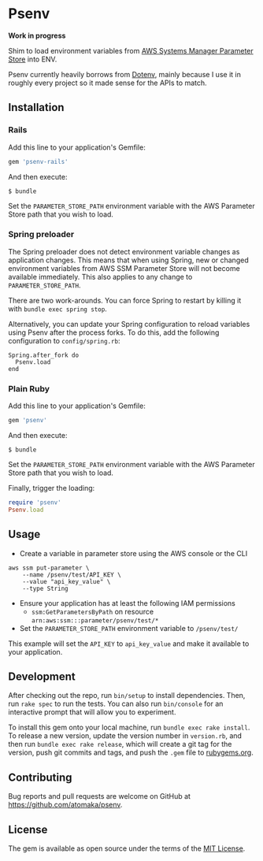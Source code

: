 # Psenv

**Work in progress**

Shim to load environment variables from [AWS Systems Manager Parameter Store](https://aws.amazon.com/systems-manager/features/#Parameter_Store) into ENV.

Psenv currently heavily borrows from [Dotenv](https://github.com/bkeepers/dotenv), mainly because I use it in roughly every project so it made sense for the APIs to match.

## Installation

### Rails

Add this line to your application's Gemfile:

```ruby
gem 'psenv-rails'
```

And then execute:

    $ bundle

Set the `PARAMETER_STORE_PATH` environment variable with the AWS Parameter
Store path that you wish to load.

### Spring preloader

The Spring preloader does not detect environment variable changes as
application changes.  This means that when using Spring, new or changed
environment variables from AWS SSM Parameter Store will not become available
immediately.  This also applies to any change to `PARAMETER_STORE_PATH`.

There are two work-arounds.  You can force Spring to restart by killing it with
`bundle exec spring stop`.

Alternatively, you can update your Spring configuration to reload variables
using Psenv after the process forks. To do this, add the following configuration
to `config/spring.rb`:

```
Spring.after_fork do
  Psenv.load
end
```

### Plain Ruby

Add this line to your application's Gemfile:

```ruby
gem 'psenv'
```

And then execute:

    $ bundle

Set the `PARAMETER_STORE_PATH` environment variable with the AWS Parameter
Store path that you wish to load.

Finally, trigger the loading:

```ruby
require 'psenv'
Psenv.load
```

## Usage

* Create a variable in parameter store using the AWS console or the CLI

```
aws ssm put-parameter \
	--name /psenv/test/API_KEY \
	--value "api_key_value" \
	--type String
```

* Ensure your application has at least the following IAM permissions
	* `ssm:GetParametersByPath` on resource `arn:aws:ssm:::parameter/psenv/test/*`
* Set the `PARAMETER_STORE_PATH` environment variable to `/psenv/test/`

This example will set the `API_KEY` to `api_key_value` and make it available to
your application.

## Development

After checking out the repo, run `bin/setup` to install dependencies. Then, run `rake spec` to run the tests. You can also run `bin/console` for an interactive prompt that will allow you to experiment.

To install this gem onto your local machine, run `bundle exec rake install`. To release a new version, update the version number in `version.rb`, and then run `bundle exec rake release`, which will create a git tag for the version, push git commits and tags, and push the `.gem` file to [rubygems.org](https://rubygems.org).

## Contributing

Bug reports and pull requests are welcome on GitHub at https://github.com/atomaka/psenv.

## License

The gem is available as open source under the terms of the [MIT License](https://opensource.org/licenses/MIT).
